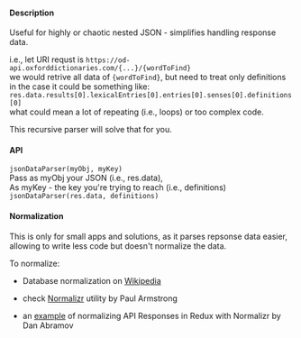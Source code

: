 #### Description

Useful for highly or chaotic nested JSON - simplifies handling response data.

i.e., let URI requst is `https://od-api.oxforddictionaries.com/{...}/{wordToFind}`  
we would retrive all data of ```{wordToFind}```, but need to treat only definitions  
in the case it could be something like:  
```res.data.results[0].lexicalEntries[0].entries[0].senses[0].definitions[0]```  
what could mean a lot of repeating (i.e., loops) or too complex code.    
  
This recursive parser will solve that for you.

#### API

```jsonDataParser(myObj, myKey)```  
Pass as myObj your JSON (i.e., res.data),  
As myKey - the key you're trying to reach (i.e., definitions)  
```jsonDataParser(res.data, definitions)```
 
#### Normalization

This is only for small apps and solutions, as it parses repsonse data easier,   
allowing to write less code but doesn't normalize the data.  

To normalize:
  
- Database normalization on [Wikipedia]
- check [Normalizr] utility by Paul Armstrong  
- an [example] of normalizing API Responses in Redux with Normalizr by Dan Abramov  

   [Wikipedia]: <https://en.wikipedia.org/wiki/Database_normalization>
   [Normalizr]: <https://github.com/paularmstrong/normalizr>
   [example]: <https://egghead.io/lessons/javascript-redux-normalizing-api-responses-with-normalizr>
